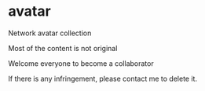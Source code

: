 # avatar
Network avatar collection

Most of the content is not original

Welcome everyone to become a collaborator

If there is any infringement, please contact me to delete it.

